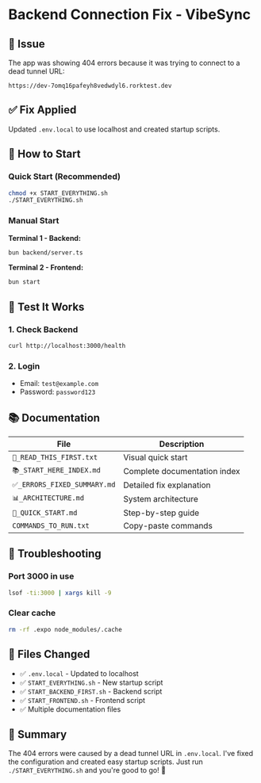# Backend Connection Fix - VibeSync

## 🚨 Issue
The app was showing 404 errors because it was trying to connect to a dead tunnel URL:
```
https://dev-7omq16pafeyh8vedwdyl6.rorktest.dev
```

## ✅ Fix Applied
Updated `.env.local` to use localhost and created startup scripts.

## 🚀 How to Start

### Quick Start (Recommended)
```bash
chmod +x START_EVERYTHING.sh
./START_EVERYTHING.sh
```

### Manual Start
**Terminal 1 - Backend:**
```bash
bun backend/server.ts
```

**Terminal 2 - Frontend:**
```bash
bun start
```

## 🧪 Test It Works

### 1. Check Backend
```bash
curl http://localhost:3000/health
```

### 2. Login
- Email: `test@example.com`
- Password: `password123`

## 📚 Documentation

| File | Description |
|------|-------------|
| `🎯_READ_THIS_FIRST.txt` | Visual quick start |
| `📚_START_HERE_INDEX.md` | Complete documentation index |
| `✅_ERRORS_FIXED_SUMMARY.md` | Detailed fix explanation |
| `📊_ARCHITECTURE.md` | System architecture |
| `🚀_QUICK_START.md` | Step-by-step guide |
| `COMMANDS_TO_RUN.txt` | Copy-paste commands |

## 🔧 Troubleshooting

### Port 3000 in use
```bash
lsof -ti:3000 | xargs kill -9
```

### Clear cache
```bash
rm -rf .expo node_modules/.cache
```

## 📝 Files Changed
- ✅ `.env.local` - Updated to localhost
- ✅ `START_EVERYTHING.sh` - New startup script
- ✅ `START_BACKEND_FIRST.sh` - Backend script
- ✅ `START_FRONTEND.sh` - Frontend script
- ✅ Multiple documentation files

## 🎯 Summary
The 404 errors were caused by a dead tunnel URL in `.env.local`. I've fixed the configuration and created easy startup scripts. Just run `./START_EVERYTHING.sh` and you're good to go! 🚀
